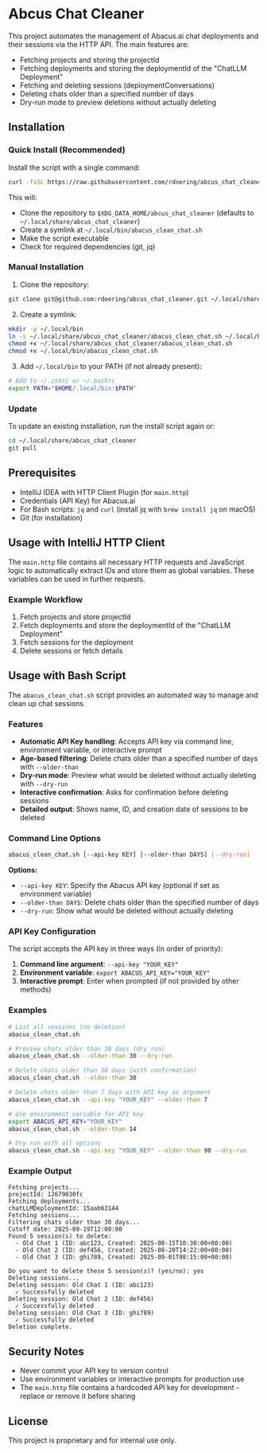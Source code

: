 # Abcus Chat Cleaner

This project automates the management of Abacus.ai chat deployments and their sessions via the HTTP API. The main features are:

- Fetching projects and storing the projectId
- Fetching deployments and storing the deploymentId of the "ChatLLM Deployment"
- Fetching and deleting sessions (deploymentConversations)
- Deleting chats older than a specified number of days
- Dry-run mode to preview deletions without actually deleting

## Installation

### Quick Install (Recommended)

Install the script with a single command:

```bash
curl -fsSL https://raw.githubusercontent.com/rdoering/abcus_chat_cleaner/main/install.sh | bash
```

This will:
- Clone the repository to `$XDG_DATA_HOME/abcus_chat_cleaner` (defaults to `~/.local/share/abcus_chat_cleaner`)
- Create a symlink at `~/.local/bin/abacus_clean_chat.sh`
- Make the script executable
- Check for required dependencies (git, jq)

### Manual Installation

1. Clone the repository:
```bash
git clone git@github.com:rdoering/abcus_chat_cleaner.git ~/.local/share/abcus_chat_cleaner
```

2. Create a symlink:
```bash
mkdir -p ~/.local/bin
ln -s ~/.local/share/abcus_chat_cleaner/abacus_clean_chat.sh ~/.local/bin/abacus_clean_chat.sh
chmod +x ~/.local/share/abcus_chat_cleaner/abacus_clean_chat.sh
chmod +x ~/.local/bin/abacus_clean_chat.sh
```

3. Add `~/.local/bin` to your PATH (if not already present):
```bash
# Add to ~/.zshrc or ~/.bashrc
export PATH="$HOME/.local/bin:$PATH"
```

### Update

To update an existing installation, run the install script again or:

```bash
cd ~/.local/share/abcus_chat_cleaner
git pull
```

## Prerequisites

- IntelliJ IDEA with HTTP Client Plugin (for `main.http`)
- Credentials (API Key) for Abacus.ai
- For Bash scripts: `jq` and `curl` (install jq with `brew install jq` on macOS)
- Git (for installation)

## Usage with IntelliJ HTTP Client

The `main.http` file contains all necessary HTTP requests and JavaScript logic to automatically extract IDs and store them as global variables. These variables can be used in further requests.

### Example Workflow

1. Fetch projects and store projectId
2. Fetch deployments and store the deploymentId of the "ChatLLM Deployment"
3. Fetch sessions for the deployment
4. Delete sessions or fetch details

## Usage with Bash Script

The `abacus_clean_chat.sh` script provides an automated way to manage and clean up chat sessions.

### Features

- **Automatic API Key handling**: Accepts API key via command line, environment variable, or interactive prompt
- **Age-based filtering**: Delete chats older than a specified number of days with `--older-than`
- **Dry-run mode**: Preview what would be deleted without actually deleting with `--dry-run`
- **Interactive confirmation**: Asks for confirmation before deleting sessions
- **Detailed output**: Shows name, ID, and creation date of sessions to be deleted

### Command Line Options

```bash
abacus_clean_chat.sh [--api-key KEY] [--older-than DAYS] [--dry-run]
```

**Options:**
- `--api-key KEY`: Specify the Abacus API key (optional if set as environment variable)
- `--older-than DAYS`: Delete chats older than the specified number of days
- `--dry-run`: Show what would be deleted without actually deleting

### API Key Configuration

The script accepts the API key in three ways (in order of priority):

1. **Command line argument**: `--api-key "YOUR_KEY"`
2. **Environment variable**: `export ABACUS_API_KEY="YOUR_KEY"`
3. **Interactive prompt**: Enter when prompted (if not provided by other methods)

### Examples

```bash
# List all sessions (no deletion)
abacus_clean_chat.sh

# Preview chats older than 30 days (dry run)
abacus_clean_chat.sh --older-than 30 --dry-run

# Delete chats older than 30 days (with confirmation)
abacus_clean_chat.sh --older-than 30

# Delete chats older than 7 days with API key as argument
abacus_clean_chat.sh --api-key "YOUR_KEY" --older-than 7

# Use environment variable for API key
export ABACUS_API_KEY="YOUR_KEY"
abacus_clean_chat.sh --older-than 14

# Dry run with all options
abacus_clean_chat.sh --api-key "YOUR_KEY" --older-than 90 --dry-run
```

### Example Output

```
Fetching projects...
projectId: 12679030fc
Fetching deployments...
chatLLMDeploymentId: 15aab63144
Fetching sessions...
Filtering chats older than 30 days...
Cutoff date: 2025-09-19T12:00:00
Found 5 session(s) to delete:
  - Old Chat 1 (ID: abc123, Created: 2025-08-15T10:30:00+00:00)
  - Old Chat 2 (ID: def456, Created: 2025-08-20T14:22:00+00:00)
  - Old Chat 3 (ID: ghi789, Created: 2025-09-01T08:15:00+00:00)

Do you want to delete these 5 session(s)? (yes/no): yes
Deleting sessions...
Deleting session: Old Chat 1 (ID: abc123)
  ✓ Successfully deleted
Deleting session: Old Chat 2 (ID: def456)
  ✓ Successfully deleted
Deleting session: Old Chat 3 (ID: ghi789)
  ✓ Successfully deleted
Deletion complete.
```

## Security Notes

- Never commit your API key to version control
- Use environment variables or interactive prompts for production use
- The `main.http` file contains a hardcoded API key for development - replace or remove it before sharing

## License

This project is proprietary and for internal use only.
